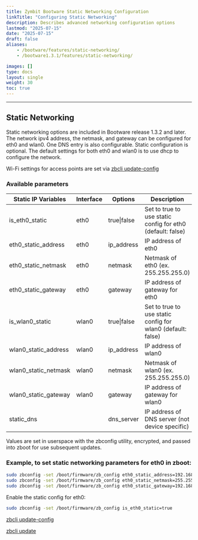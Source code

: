 ```yaml
---
title: Zymbit Bootware Static Networking Configuration
linkTitle: "Configuring Static Networking"
description: Describes advanced networking configuration options
lastmod: "2025-07-15"
date: "2025-07-15"
draft: false
aliases:
    - /bootware/features/static-networking/
    - /bootware1.3.1/features/static-networking/

images: []
type: docs
layout: single
weight: 30
toc: true
---
```


-----

## Static Networking

Static networking options are included in Bootware release 1.3.2 and later. The network ipv4 address, the netmask, and gateway can be configured for eth0 and wlan0. One DNS entry is also configurable. Static configuration is optional. The default settings for both eth0 and wlan0 is to use dhcp to configure the network.  

Wi-Fi settings for access points are set via [zbcli update-config](../../zbcli/update-config)

### Available parameters

| Static IP Variables | Interface | Options | Description |
|---------------------|-----------|---------|-------------|
| is_eth0_static | eth0 | true\|false | Set to true to use static config for eth0 (default: false) |
| eth0_static_address | eth0 | ip_address | IP address of eth0 |
| eth0_static_netmask | eth0 | netmask | Netmask of eth0 (ex. 255.255.255.0) |
| eth0_static_gateway | eth0 | gateway | IP address of gateway for eth0 |
| is_wlan0_static | wlan0 | true\|false | Set to true to use static config for wlan0 (default: false) |
| wlan0_static_address | wlan0 | ip_address | IP address of wlan0 |
| wlan0_static_netmask | wlan0 | netmask | Netmask of wlan0 (ex. 255.255.255.0) |
| wlan0_static_gateway | wlan0 | gateway | IP address of gateway for wlan0 |
| static_dns | | dns_server | IP address of DNS server (not device specific) |

Values are set in userspace with the zbconfig utility, encrypted, and passed into zboot for use subsequent updates. 

### Example, to set static networking parameters for eth0 in zboot:

```bash
sudo zbconfig -set /boot/firmware/zb_config eth0_static_address=192.168.100.100
sudo zbconfig -set /boot/firmware/zb_config eth0_static_netmask=255.255.255.0
sudo zbconfig -set /boot/firmware/zb_config eth0_static_gateway=192.168.100.1
```

Enable the static config for eth0:

```bash
sudo zbconfig -set /boot/firmware/zb_config is_eth0_static=true
```


[zbcli update-config](../../zbcli/update-config)

[zbcli update](../../zbcli/update)
